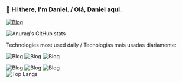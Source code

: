 ### 👋 Hi there, I'm Daniel. / Olá, Daniel aqui.

[![Blog](https://img.shields.io/badge/LinkedIn-0077B5?style=for-the-badge&logo=linkedin&logoColor=white)](https://www.linkedin.com/in/daniel-t%C3%B3tola-fontana-879364235/)

![Anurag's GitHub stats](https://github-readme-stats.vercel.app/api?username=DanielTFontana&show_icons=true&theme=react)

 Technologies most used daily / Tecnologias mais usadas diariamente:

![Blog](https://img.shields.io/badge/TypeScript-007ACC?style=for-the-badge&logo=typescript&logoColor=white)
![Blog](https://img.shields.io/badge/React-20232A?style=for-the-badge&logo=react&logoColor=61DAFB)
![Blog](https://img.shields.io/badge/Angular-DD0031?style=for-the-badge&logo=angular&logoColor=white)

![Blog](https://img.shields.io/badge/Tailwind_CSS-38B2AC?style=for-the-badge&logo=tailwind-css&logoColor=white)
![Blog](https://img.shields.io/badge/CSS3-1572B6?style=for-the-badge&logo=css3&logoColor=white)
![Blog](https://img.shields.io/badge/styled--components-DB7093?style=for-the-badge&logo=styled-components&logoColor=white)
<br/>
![Top Langs](https://github-readme-stats.vercel.app/api/top-langs/?username=DanielTFontana&hide_progress=true)
